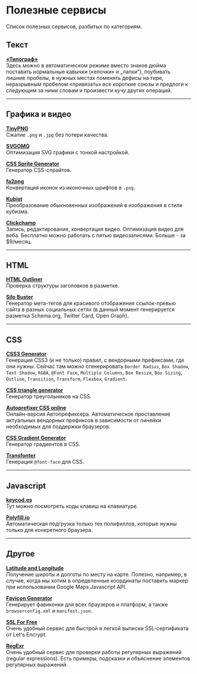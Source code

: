 # Полезные сервисы

Список полезных сервисов, разбитых по категориям.

## Текст

[**«Типограф»**](https://www.artlebedev.ru/tools/typograf/)  
Здесь можно в автоматическом режиме вместо знаков дюйма поставить нормальные кавычки («елочки» и „лапки“), поубивать лишние пробелы, в нужных местах поменять дефисы на тире, неразрывным пробелом «привязать» все короткие союзы и предлоги к следующим за ними словам и произвести кучу других операций.

***

## Графика и видео

[**TinyPNG**](https://tinypng.com/)  
Сжатие `.png` и `.jpg` без потери качества.

[**SVGOMG**](https://jakearchibald.github.io/svgomg/)  
Оптимизация SVG графики с тонкой настройкой.

[**CSS Sprite Generator**](http://spritegen.website-performance.org/)  
Генератор CSS-спрайтов.

[**fa2png**](http://fa2png.io/)  
Конвертация иконок из иконочных шрифтов в `.png`.

[**Kubist**](http://williamngan.github.io/kubist/)  
Преобразование обыкновенных изображений в изображения в стиле кубизма.

[**Clickchamp**](https://clipchamp.com/)  
Запись, редактирование, конвертация видео. Оптимизация видео для веба. Бесплатно можно работать с пятью видеозаписями. Больше - за $9/месяц.

***

## HTML

[**HTML Outliner**](https://gsnedders.html5.org/outliner/)  
Проверка структуры заголовков в разметке.

[**Silo Buster**](https://autonome.github.io/silobuster/)  
Генератор мета-тегов для красивого отображения ссылок-превью сайта в разных социальных сетях (в данный момент генерируется разметка Schema.org, Twitter Card, Open Graph).

***

## CSS

[**CSS3 Generator**](http://css3generator.com/)  
Генерация CSS3 (и не только) правил, с вендорными префиксами, где они нужны. Сейчас там можно сгенерировать `Border Radius`, `Box Shadow`, `Text Shadow`, `RGBA`, `@Font Face`, `Multiple Columns`, `Box Resize`, `Box Sizing`, `Outline`, `Transition`, `Transform`, `Flexbox`, `Gradient`.

[**CSS triangle generator**](http://apps.eky.hk/css-triangle-generator/)  
Генератор треугольников на CSS.

[**Autoprefixer CSS online**](https://autoprefixer.github.io/)  
Онлайн-версия Автопрефиксера. Автоматическое проставление актуальных вендорных префиксов в зависимости от линейки необходимых для поддержки браузеров.

[**CSS Gradient Generator**](http://www.cssportal.com/css-gradient-generator/)  
Генератор градиентов в CSS.

[**Transfonter**](https://transfonter.org/)  
Генерация `@font-face` для CSS.

***

## Javascript

[**keycod.es**](http://keycod.es/)  
Тут можно посмотреть коды клавиш на клавиатуре.

[**Polyfill.io**](https://polyfill.io)  
Автоматическая подгрузка только тех полифиллов, которые нужны только для конкретного браузера.

***

## Другое

[**Latitude and Longitude**](http://www.latlong.net/)  
Получение широты и долготы по месту на карте. Полезно, например, в случае, когда мы хотим в определенные координаты поставить маркер при использовании Google Maps Javascript API.

[**Favicon Generator**](http://realfavicongenerator.net/)  
Генерирует фавиконки для всех браузеров и платформ, а также `browserconfig.xml` и `manifest.json`.

[**SSL For Free**](https://www.sslforfree.com/)  
Очень удобный сервис для быстрой и легкой выписки SSL-сертификата от Let's Encrypt.

[**RegExr**](http://regexr.com/)  
Очень удобный сервис для проверки работы регулярных выражений (regular expressions). Есть примеры, подсказки и объяснение элементов регулярных выражений.
